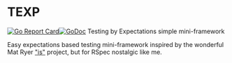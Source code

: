 # TEXP
[![Go Report Card](https://goreportcard.com/badge/github.com/gekorob/texp)](https://goreportcard.com/report/github.com/gekorob/texp)[![GoDoc](https://godoc.org/github.com/gekorob/texp?status.png)](http://godoc.org/github.com/gekorob/texp)
Testing by Expectations simple mini-framework

Easy expectations based testing mini-framework inspired by the wonderful Mat Ryer ["is"](https://github.com/matryer/is) project, but for RSpec nostalgic like me.


